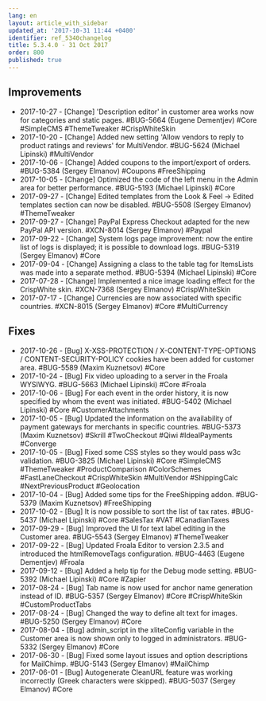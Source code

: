 ```yaml
---
lang: en
layout: article_with_sidebar
updated_at: '2017-10-31 11:44 +0400'
identifier: ref_5340changelog
title: 5.3.4.0 - 31 Oct 2017
order: 800
published: true
---
```

## Improvements
* 2017-10-27 - [Change] 'Description editor' in customer area works now for categories and static pages. #BUG-5664 (Eugene Dementjev) #Core #SimpleCMS #ThemeTweaker #CrispWhiteSkin
* 2017-10-20 - [Change] Added new setting 'Allow vendors to reply to product ratings and reviews' for MultiVendor. #BUG-5624 (Michael Lipinski) #MultiVendor
* 2017-10-06 - [Change] Added coupons to the import/export of orders. #BUG-5384 (Sergey Elmanov) #Coupons #FreeShipping
* 2017-10-05 - [Change] Optimized the code of the left menu in the Admin area for better performance. #BUG-5193 (Michael Lipinski) #Core
* 2017-09-27 - [Change] Edited templates from the Look & Feel -> Edited templates section can now be disabled. #BUG-5508 (Sergey Elmanov) #ThemeTweaker
* 2017-09-27 - [Change] PayPal Express Checkout adapted for the new PayPal API version. #XCN-8014 (Sergey Elmanov) #Paypal
* 2017-09-22 - [Change] System logs page improvement: now the entire list of logs is displayed; it is possible to download logs. #BUG-5319 (Sergey Elmanov) #Core
* 2017-09-04 - [Change] Assigning a class to the table tag for ItemsLists was made into a separate method. #BUG-5394 (Michael Lipinski) #Core
* 2017-07-28 - [Change] Implemented a nice image loading effect for the CrispWhite skin. #XCN-7368 (Sergey Elmanov) #CrispWhiteSkin
* 2017-07-17 - [Change] Currencies are now associated with specific countries. #XCN-8015 (Sergey Elmanov) #Core #MultiCurrency

## Fixes
* 2017-10-26 - [Bug] X-XSS-PROTECTION / X-CONTENT-TYPE-OPTIONS / CONTENT-SECURITY-POLICY cookies have been added for customer area. #BUG-5589 (Maxim Kuznetsov) #Core
* 2017-10-24 - [Bug] Fix video uploading to a server in the Froala WYSIWYG. #BUG-5663 (Michael Lipinski) #Core #Froala
* 2017-10-06 - [Bug] For each event in the order history, it is now specified by whom the event was initiated. #BUG-5402 (Michael Lipinski) #Core #CustomerAttachments
* 2017-10-05 - [Bug] Updated the information on the availability of payment gateways for merchants in specific countries. #BUG-5373 (Maxim Kuznetsov) #Skrill #TwoCheckout #Qiwi #IdealPayments #Converge
* 2017-10-05 - [Bug] Fixed some CSS styles so they would pass w3c validation. #BUG-3825 (Michael Lipinski) #Core #SimpleCMS #ThemeTweaker #ProductComparison #ColorSchemes #FastLaneCheckout #CrispWhiteSkin #MultiVendor #ShippingCalc #NextPreviousProduct #Geolocation
* 2017-10-04 - [Bug] Added some tips for the FreeShipping addon. #BUG-5379 (Maxim Kuznetsov) #FreeShipping
* 2017-10-02 - [Bug] It is now possible to sort the list of tax rates. #BUG-5437 (Michael Lipinski) #Core #SalesTax #VAT #CanadianTaxes
* 2017-09-29 - [Bug] Improved the UI for text label editing in the Customer area. #BUG-5543 (Sergey Elmanov) #ThemeTweaker
* 2017-09-22 - [Bug] Updated Froala Editor to version 2.3.5 and introduced the htmlRemoveTags configuration. #BUG-4463 (Eugene Dementjev) #Froala
* 2017-09-12 - [Bug] Added a help tip for the Debug mode setting. #BUG-5392 (Michael Lipinski) #Core #Zapier
* 2017-08-24 - [Bug] Tab name is now used for anchor name generation instead of ID. #BUG-5357 (Sergey Elmanov) #Core #CrispWhiteSkin #CustomProductTabs
* 2017-08-24 - [Bug] Changed the way to define alt text for images. #BUG-5250 (Sergey Elmanov) #Core
* 2017-08-04 - [Bug] admin_script in the xliteConfig variable in the Customer area is now shown only to logged in administrators. #BUG-5332 (Sergey Elmanov) #Core
* 2017-06-30 - [Bug] Fixed some layout issues and option descriptions for MailChimp. #BUG-5143 (Sergey Elmanov) #MailChimp
* 2017-06-01 - [Bug] Autogenerate CleanURL feature was working incorrectly (Greek characters were skipped). #BUG-5037 (Sergey Elmanov) #Core

